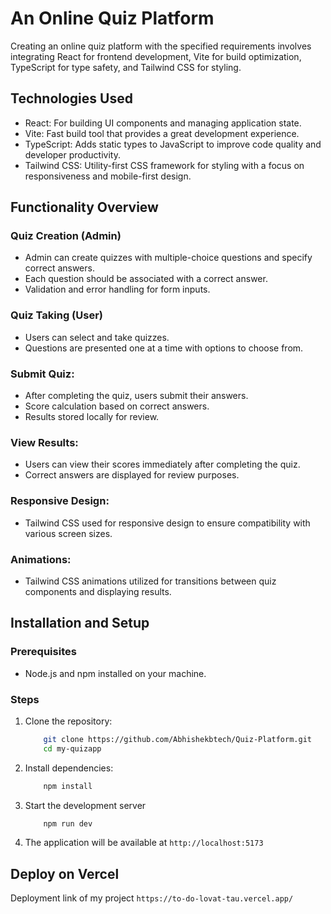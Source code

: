 # An Online Quiz Platform

Creating an online quiz platform with the specified requirements involves integrating React for frontend development, Vite for build optimization, TypeScript for type safety, and Tailwind CSS for styling.

## Technologies Used

- React: For building UI components and managing application state.
- Vite: Fast build tool that provides a great development experience.
- TypeScript: Adds static types to JavaScript to improve code quality and developer productivity.
- Tailwind CSS: Utility-first CSS framework for styling with a focus on responsiveness and mobile-first design.

## Functionality Overview

### Quiz Creation (Admin)
- Admin can create quizzes with multiple-choice questions and specify correct answers.
- Each question should be associated with a correct answer.
- Validation and error handling for form inputs.

### Quiz Taking (User)
- Users can select and take quizzes.
- Questions are presented one at a time with options to choose from.

### Submit Quiz:
- After completing the quiz, users submit their answers.
- Score calculation based on correct answers.
- Results stored locally for review.

### View Results:
- Users can view their scores immediately after completing the quiz.
- Correct answers are displayed for review purposes.

### Responsive Design:
- Tailwind CSS used for responsive design to ensure compatibility with various screen sizes.

### Animations:
- Tailwind CSS animations utilized for transitions between quiz components and displaying results.

## Installation and Setup
### Prerequisites

- Node.js and npm installed on your machine.

### Steps

1. Clone the repository:
    ```sh
        git clone https://github.com/Abhishekbtech/Quiz-Platform.git
        cd my-quizapp
    ```
2. Install dependencies:
    ```sh
        npm install
    ```
3. Start the development server
    ```sh
        npm run dev
    ```

4. The application will be available at `http://localhost:5173`

## Deploy on Vercel

Deployment link of my project `https://to-do-lovat-tau.vercel.app/`